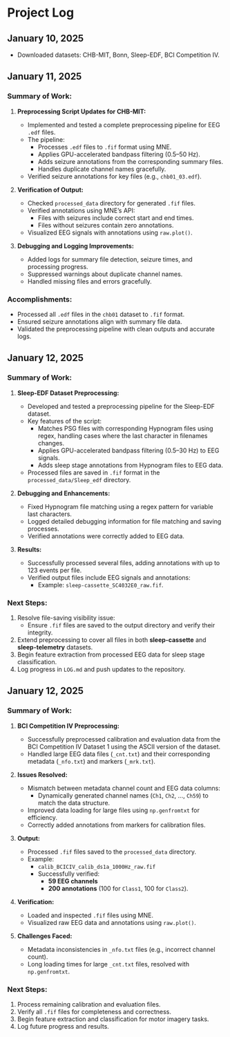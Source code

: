 # Project Log

## January 10, 2025
- Downloaded datasets: CHB-MIT, Bonn, Sleep-EDF, BCI Competition IV.

## January 11, 2025

### Summary of Work:
1. **Preprocessing Script Updates for CHB-MIT:**
   - Implemented and tested a complete preprocessing pipeline for EEG `.edf` files.
   - The pipeline:
     - Processes `.edf` files to `.fif` format using MNE.
     - Applies GPU-accelerated bandpass filtering (0.5–50 Hz).
     - Adds seizure annotations from the corresponding summary files.
     - Handles duplicate channel names gracefully.
   - Verified seizure annotations for key files (e.g., `chb01_03.edf`).

2. **Verification of Output:**
   - Checked `processed_data` directory for generated `.fif` files.
   - Verified annotations using MNE’s API:
     - Files with seizures include correct start and end times.
     - Files without seizures contain zero annotations.
   - Visualized EEG signals with annotations using `raw.plot()`.

3. **Debugging and Logging Improvements:**
   - Added logs for summary file detection, seizure times, and processing progress.
   - Suppressed warnings about duplicate channel names.
   - Handled missing files and errors gracefully.

### Accomplishments:
- Processed all `.edf` files in the `chb01` dataset to `.fif` format.
- Ensured seizure annotations align with summary file data.
- Validated the preprocessing pipeline with clean outputs and accurate logs.

## January 12, 2025

### Summary of Work:
1. **Sleep-EDF Dataset Preprocessing:**
   - Developed and tested a preprocessing pipeline for the Sleep-EDF dataset.
   - Key features of the script:
     - Matches PSG files with corresponding Hypnogram files using regex, handling cases where the last character in filenames changes.
     - Applies GPU-accelerated bandpass filtering (0.5–30 Hz) to EEG signals.
     - Adds sleep stage annotations from Hypnogram files to EEG data.
   - Processed files are saved in `.fif` format in the `processed_data/Sleep_edf` directory.

2. **Debugging and Enhancements:**
   - Fixed Hypnogram file matching using a regex pattern for variable last characters.
   - Logged detailed debugging information for file matching and saving processes.
   - Verified annotations were correctly added to EEG data.

3. **Results:**
   - Successfully processed several files, adding annotations with up to 123 events per file.
   - Verified output files include EEG signals and annotations:
     - Example: `sleep-cassette_SC4032E0_raw.fif`.

### Next Steps:
1. Resolve file-saving visibility issue:
   - Ensure `.fif` files are saved to the output directory and verify their integrity.
2. Extend preprocessing to cover all files in both **sleep-cassette** and **sleep-telemetry** datasets.
3. Begin feature extraction from processed EEG data for sleep stage classification.
4. Log progress in `LOG.md` and push updates to the repository.

## January 12, 2025

### Summary of Work:
1. **BCI Competition IV Preprocessing:**
   - Successfully preprocessed calibration and evaluation data from the BCI Competition IV Dataset 1 using the ASCII version of the dataset.
   - Handled large EEG data files (`_cnt.txt`) and their corresponding metadata (`_nfo.txt`) and markers (`_mrk.txt`).

2. **Issues Resolved:**
   - Mismatch between metadata channel count and EEG data columns:
     - Dynamically generated channel names (`Ch1`, `Ch2`, ..., `Ch59`) to match the data structure.
   - Improved data loading for large files using `np.genfromtxt` for efficiency.
   - Correctly added annotations from markers for calibration files.

3. **Output:**
   - Processed `.fif` files saved to the `processed_data` directory.
   - Example: 
     - `calib_BCICIV_calib_ds1a_1000Hz_raw.fif`
     - Successfully verified:
       - **59 EEG channels**
       - **200 annotations** (100 for `Class1`, 100 for `Class2`).

4. **Verification:**
   - Loaded and inspected `.fif` files using MNE.
   - Visualized raw EEG data and annotations using `raw.plot()`.

5. **Challenges Faced:**
   - Metadata inconsistencies in `_nfo.txt` files (e.g., incorrect channel count).
   - Long loading times for large `_cnt.txt` files, resolved with `np.genfromtxt`.

### Next Steps:
1. Process remaining calibration and evaluation files.
2. Verify all `.fif` files for completeness and correctness.
3. Begin feature extraction and classification for motor imagery tasks.
4. Log future progress and results.

